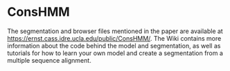 # ConsHMM

The segmentation and browser files mentioned in the paper are available at https://ernst.cass.idre.ucla.edu/public/ConsHMM/.
The Wiki contains more information about the code behind the model and segmentation, as well as tutorials for how to learn your own model and create a segmentation from a multiple sequence alignment.

